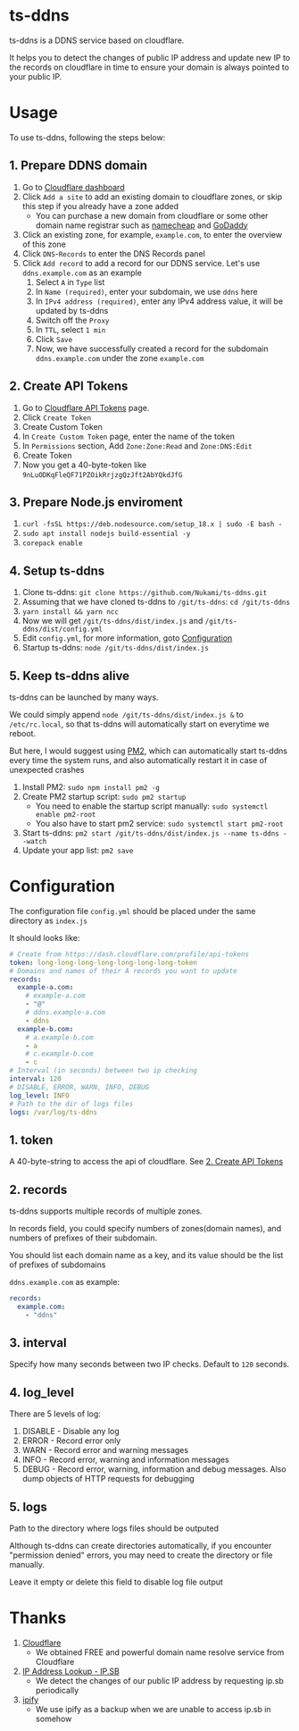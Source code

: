 # ts-ddns

ts-ddns is a DDNS service based on cloudflare.

It helps you to detect the changes of public IP address and update new IP to the records on cloudflare in time to ensure your domain is always pointed to your public IP.

# Usage

To use ts-ddns, following the steps below:

## 1. Prepare DDNS domain

1. Go to [Cloudflare dashboard](https://dash.cloudflare.com/)
2. Click `Add a site` to add an existing domain to cloudflare zones, or skip this step if you already have a zone added
   - You can purchase a new domain from cloudflare or some other domain name registrar such as [namecheap](https://www.namecheap.com/) and [GoDaddy](https://www.godaddy.com/)
3. Click an existing zone, for example, `example.com`, to enter the overview of this zone
4. Click `DNS`-`Records` to enter the DNS Records panel
5. Click `Add record` to add a record for our DDNS service. Let's use `ddns.example.com` as an example
   1. Select `A` in `Type` list
   2. In `Name (required)`, enter your subdomain, we use `ddns` here
   3. In `IPv4 address (required)`, enter any IPv4 address value, it will be updated by ts-ddns
   4. Switch off the `Proxy`
   5. In `TTL`, select `1 min`
   6. Click `Save`
   7. Now, we have successfully created a record for the subdomain `ddns.example.com` under the zone `example.com`

## 2. Create API Tokens

1. Go to [Cloudflare API Tokens](https://dash.cloudflare.com/profile/api-tokens) page.
2. Click `Create Token`
3. Create Custom Token
4. In `Create Custom Token` page, enter the name of the token
5. In `Permissions` section, Add `Zone:Zone:Read` and `Zone:DNS:Edit`
6. Create Token
7. Now you get a 40-byte-token like `9nLuODKqFleQF71PZOikRrjzgQzJft2AbYQkdJfG`

## 3. Prepare Node.js enviroment

1. `curl -fsSL https://deb.nodesource.com/setup_18.x | sudo -E bash -`
2. `sudo apt install nodejs build-essential -y`
3. `corepack enable`

## 4. Setup ts-ddns

1. Clone ts-ddns: `git clone https://github.com/Nukami/ts-ddns.git`
2. Assuming that we have cloned ts-ddns to `/git/ts-ddns`: `cd /git/ts-ddns`
3. `yarn install && yarn ncc`
4. Now we will get `/git/ts-ddns/dist/index.js` and `/git/ts-ddns/dist/config.yml`
5. Edit `config.yml`, for more information, goto [Configuration](#configuration)
6. Startup ts-ddns: `node /git/ts-ddns/dist/index.js`

## 5. Keep ts-ddns alive

ts-ddns can be launched by many ways.

We could simply append `node /git/ts-ddns/dist/index.js &` to `/etc/rc.local`, so that ts-ddns will automatically start on everytime we reboot.

But here, I would suggest using [PM2](https://pm2.keymetrics.io/), which can automatically start ts-ddns every time the system runs, and also automatically restart it in case of unexpected crashes

1. Install PM2: `sudo npm install pm2 -g`
2. Create PM2 startup script: `sudo pm2 startup`
   - You need to enable the startup script manually: `sudo systemctl enable pm2-root`
   - You also have to start pm2 service: `sudo systemctl start pm2-root`
3. Start ts-ddns: `pm2 start /git/ts-ddns/dist/index.js --name ts-ddns --watch`
4. Update your app list: `pm2 save`

# Configuration

The configuration file `config.yml` should be placed under the same directory as `index.js`

It should looks like:

```yaml
# Create from https://dash.cloudflare.com/profile/api-tokens
token: long-long-long-long-long-long-long-token
# Domains and names of their A records you want to update
records:
  example-a.com:
    # example-a.com
    - "@"
    # ddns.example-a.com
    - ddns
  example-b.com:
    # a.example-b.com
    - a
    # c.example-b.com
    - c
# Interval (in seconds) between two ip checking
interval: 120
# DISABLE, ERROR, WARN, INFO, DEBUG
log_level: INFO
# Path to the dir of logs files
logs: /var/log/ts-ddns
```

## 1. token

A 40-byte-string to access the api of cloudflare. See [2. Create API Tokens](#2-create-api-tokens)

## 2. records

ts-ddns supports multiple records of multiple zones.

In records field, you could specify numbers of zones(domain names), and numbers of prefixes of their subdomain.

You should list each domain name as a key, and its value should be the list of prefixes of subdomains

`ddns.example.com` as example:

```yaml
records:
  example.com:
    - "ddns"
```

## 3. interval

Specify how many seconds between two IP checks. Default to `120` seconds.

## 4. log_level

There are 5 levels of log:

1. DISABLE - Disable any log
2. ERROR - Record error only
3. WARN - Record error and warning messages
4. INFO - Record error, warning and information messages
5. DEBUG - Record error, warning, information and debug messages. Also dump objects of HTTP requests for debugging

## 5. logs

Path to the directory where logs files should be outputed

Although ts-ddns can create directories automatically, if you encounter "permission denied" errors, you may need to create the directory or file manually.

Leave it empty or delete this field to disable log file output

# Thanks

1. [Cloudflare](https://www.cloudflare.com/)
   - We obtained FREE and powerful domain name resolve service from Cloudflare
2. [IP Address Lookup - IP.SB](https://ip.sb/)
   - We detect the changes of our public IP address by requesting ip.sb periodically
3. [ipify](https://www.ipify.org/)
   - We use ipify as a backup when we are unable to access ip.sb in somehow
